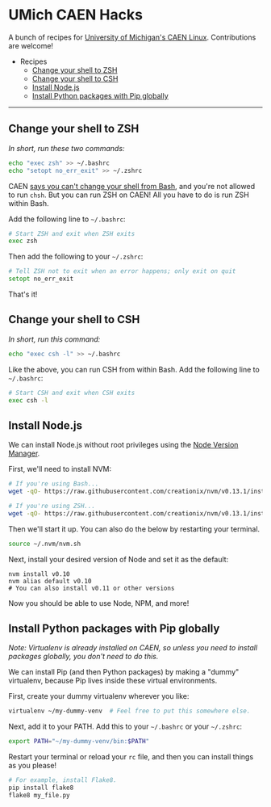 UMich CAEN Hacks
================

A bunch of recipes for [University of Michigan's CAEN Linux](http://caen.engin.umich.edu/faqs/linux). Contributions are welcome!

* Recipes
  * [Change your shell to ZSH](#change-your-shell-to-zsh)
  * [Change your shell to CSH](#change-your-shell-to-csh)
  * [Install Node.js](#install-nodejs)
  * [Install Python packages with Pip globally](#install-python-packages-with-pip-globally)


************


Change your shell to ZSH
------------------------

*In short, run these two commands:*

```sh
echo "exec zsh" >> ~/.bashrc
echo "setopt no_err_exit" >> ~/.zshrc
```

CAEN [says you can't change your shell from Bash](http://caen.engin.umich.edu/faqs/linux#switchshell), and you're not allowed to run `chsh`. But you can run ZSH on CAEN! All you have to do is run ZSH within Bash.

Add the following line to `~/.bashrc`:

```bash
# Start ZSH and exit when ZSH exits
exec zsh
```

Then add the following to your `~/.zshrc`:

```zsh
# Tell ZSH not to exit when an error happens; only exit on quit
setopt no_err_exit
```

That's it!

Change your shell to CSH
------------------------

*In short, run this command:*

```sh
echo "exec csh -l" >> ~/.bashrc
```

Like the above, you can run CSH from within Bash. Add the following line to `~/.bashrc`:


```bash
# Start CSH and exit when CSH exits
exec csh -l
```

Install Node.js
---------------

We can install Node.js without root privileges using the [Node Version Manager](https://github.com/creationix/nvm).

First, we'll need to install NVM:

```sh
# If you're using Bash...
wget -qO- https://raw.githubusercontent.com/creationix/nvm/v0.13.1/install.sh | bash

# If you're using ZSH...
wget -qO- https://raw.githubusercontent.com/creationix/nvm/v0.13.1/install.sh | PROFILE=~/.zshrc bash
```

Then we'll start it up. You can also do the below by restarting your terminal.

```sh
source ~/.nvm/nvm.sh
```

Next, install your desired version of Node and set it as the default:

```
nvm install v0.10
nvm alias default v0.10
# You can also install v0.11 or other versions
```

Now you should be able to use Node, NPM, and more!

Install Python packages with Pip globally
-----------------------------------------

*Note: Virtualenv is already installed on CAEN, so unless you need to install packages globally, you don't need to do this.*

We can install Pip (and then Python packages) by making a "dummy" virtualenv, because Pip lives inside these virtual environments.

First, create your dummy virtualenv wherever you like:

```sh
virtualenv ~/my-dummy-venv  # Feel free to put this somewhere else.
```

Next, add it to your PATH. Add this to your `~/.bashrc` or your `~/.zshrc`:

```sh
export PATH="~/my-dummy-venv/bin:$PATH"
```

Restart your terminal or reload your `rc` file, and then you can install things as you please!

```sh
# For example, install Flake8.
pip install flake8
flake8 my_file.py
```
